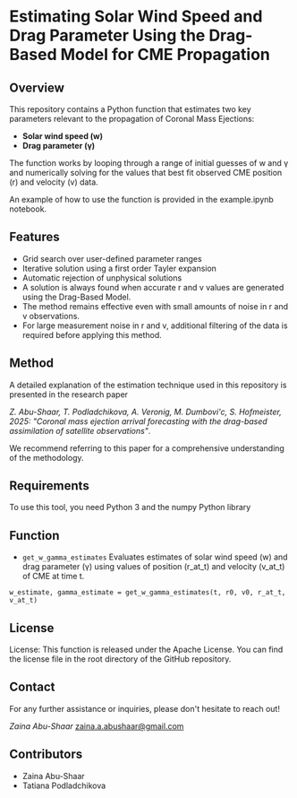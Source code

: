 # Estimating Solar Wind Speed and Drag Parameter Using the Drag-Based Model for CME Propagation

## Overview
This repository contains a Python function that estimates two key parameters relevant to the propagation of Coronal Mass Ejections:

- **Solar wind speed (w)**
- **Drag parameter (γ)**

The function works by looping through a range of initial guesses of w and γ and numerically solving for the values that best fit observed CME position (r) and velocity (v) data. 

An example of how to use the function is provided in the example.ipynb notebook.

## Features

- Grid search over user-defined parameter ranges
- Iterative solution using a first order Tayler expansion
- Automatic rejection of unphysical solutions 
- A solution is always found when accurate r and v values are generated using the Drag-Based Model.
- The method remains effective even with small amounts of noise in r and v observations.
- For large measurement noise in r and v, additional filtering of the data is required before applying this method.

## Method

A detailed explanation of the estimation technique used in this repository is presented in the research paper

*Z. Abu-Shaar, T. Podladchikova, A. Veronig, M. Dumbovi\'c, S. Hofmeister, 2025: "Coronal mass ejection arrival forecasting with the drag-based assimilation of satellite observations"*.


We recommend referring to this paper for a comprehensive understanding of the methodology.

## Requirements
To use this tool, you need Python 3 and the numpy Python library

## Function
- `get_w_gamma_estimates`
Evaluates estimates of solar wind speed (w) and drag parameter (γ) using values of position (r_at_t) and velocity (v_at_t) of CME at time t.
```
w_estimate, gamma_estimate = get_w_gamma_estimates(t, r0, v0, r_at_t, v_at_t)
```

## License
License: This function is released under the Apache License. You can find the license file in the root directory of the GitHub repository. 

## Contact
For any further assistance or inquiries, please don't hesitate to reach out!

*Zaina Abu-Shaar*
zaina.a.abushaar@gmail.com

## Contributors
* Zaina Abu-Shaar
* Tatiana Podladchikova
